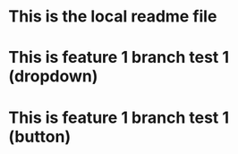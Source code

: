 # This is the local readme file
# This is feature 1 branch test 1 (dropdown)
# This is feature 1 branch test 1 (button)
